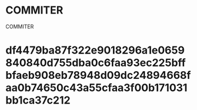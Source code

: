 # COMMITER
COMMITER






# df4479ba87f322e9018296a1e0659840840d755dba0c6faa93ec225bffbfaeb908eb78948d09dc24894668faa0b74650c43a55cfaa3f00b171031bb1ca37c212
